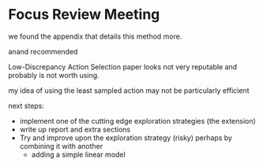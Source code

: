 # Focus Review Meeting

we found the appendix that details this method more.

anand recommended 


Low-Discrepancy Action Selection paper looks not very reputable and probably is not worth using.


my idea of using the least sampled action may not be particularly efficient


next steps:
 
  - implement one of the cutting edge exploration strategies (the extension)
  - write up report and extra sections 
  - Try and improve upon the exploration strategy (risky) perhaps by combining it with another 
    - adding a simple linear model